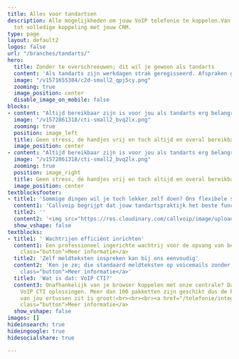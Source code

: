 ```yaml
---
title: Alles voor tandartsen
description: Alle mogelijkheden om jouw VoIP telefonie te koppelen.Van Chrome integratie
  tot volledige koppeling met jouw CRM.
type: page
layout: default2
logos: false
url: "/branches/tandarts/"
hero:
  title: Zonder te overschreeuwen; dit wil je gewoon als tandarts 
  content: 'Als tandarts zijn werkdagen strak geregisseerd. Afspraken gestroomlijnd inplannen en de behandeling van patiënten zonder pijntje laten verlopen. Telefoniesystemen en processen dienen daarom efficiënt, servicegericht en zonder fouten te werken. Deze kunnen tenslotte flinke problemen opleveren ten aanzien van; bereikbaarheid, drukke spitsuren of de spoeddienst. Met de slimme tools van Callvoip hoef je als tandarts maar met één ding bezig te zijn; je vak. Onze cloud-oplossing doet de rest. En het fijnste moet nog komen! Er staan heuse betrokken mensen voor je klaar als je ergens hulp of ondersteuning wenst. Of je nou een grote of kleine tandartspraktijk bent, wij zorgen dat telefonie doet wat het moet doen en meer. Jou ontzorgen en dienen.'
  image: "/v1571655384/c2d-small2_qpj5cy.png"
  zooming: true
  image_position: center
  disable_image_on_mobile: false
blocks:
- content: "Altijd bereikbaar zijn is voor jou als tandarts erg belangrijk. Zeker wanneer het druk is en bij spoeddienst. Vaak is het in de ochtenden spitsuur met bellers. Met een handige wachtrij kun je dit kinderlijk eenvoudig doseren. Door tijdscondities te bepalen kun je bijvoorbeeld pauzes inbouwen. Snel zelf een persoonlijk bandje inspreken en deze staat direct online. Dit kunnen wij overigens ook op professionele wijze voor je verzorgen. Heb je spoeddienst, hanteer dan onze spoed-route voor patiënten in nood. Dit stel je op dezelfde manier makkelijk in en is daarmee zonder problemen aangepast."
  image: "/v1572861318/cti-small2_bvq2lx.png"
  zooming: true
  position: image_left
  title: Geen stress, de handjes vrij en toch altijd en overal bereikbaar
  image_position: center
- content: "Altijd bereikbaar zijn is voor jou als tandarts erg belangrijk. Zeker wanneer het druk is en bij spoeddienst. Vaak is het in de ochtenden spitsuur met bellers. Met een handige wachtrij kun je dit kinderlijk eenvoudig doseren. Door tijdscondities te bepalen kun je bijvoorbeeld pauzes inbouwen. Snel zelf een persoonlijk bandje inspreken en deze staat direct online. Dit kunnen wij overigens ook op professionele wijze voor je verzorgen. Heb je spoeddienst, hanteer dan onze spoed-route voor patiënten in nood. Dit stel je op dezelfde manier makkelijk in en is daarmee zonder problemen aangepast."
  image: "/v1572861318/cti-small2_bvq2lx.png"
  zooming: true
  position: image_right
  title: Geen stress, de handjes vrij en toch altijd en overal bereikbaar
  image_position: center
textblocksfooter:
- title1: 'Sommige dingen wil je toch lekker zelf doen? Ons flexibele systeem biedt;'
  content1: 'Callvoip begrijpt dat jouw tandartspraktijk het beste functioneert als alles precies klopt en werkt zoals jij het wenst. Logische structuur en perfectie zonder verrassingen zijn een pré. Daarom doen wij niet aan keurslijven, waarbij jij gebonden bent aan onze systemen en tools. Ongewenste concessies doen en te afhankelijk zijn willen we allemaal niet toch? Nee, jouw systeem staat voor 95% accuraat op maat ingericht. De resterende 5% biedt juist die ruimte om processen naar wens zelf in te stellen of aan te passen. Denk aan slimme knoppen op je toestel om teksten in of uit te schakelen en met een lampje je status aan te geven. Bandjes zelf kunnen inspreken is wel zo fijn. Deze service en ad hoc-flexibiliteit zijn een wezenlijk onderdeel van ons onderscheidend vermogen. Iets wat voor de klant belangrijk is en niet bij iedere dienstverlenende partij te vinden is.'
  title2: ''
  content2: '<img src="https://res.cloudinary.com/callvoip/image/upload/v1601302814/088_giacj3.png">'
  show_vshape: false
textblocks:
- title1: ' Wachtrijen efficiënt inrichten'
  content1: Een professioneel ingerichte wachtrij voor de opvang van bellers tijdens piekmomenten. Even gemakkelijk in- als uitloggen en voorzien van een duidelijk overzicht en liefst een positiemelding zoals; “u bent de ... wachtende”. Wij kunnen tandartsen tot onze klanten rekenen die juist vanwege onze geavanceerde wachtrij-mogelijkheden voor ons systeem kiezen. Opgave van reden is bijvoorbeeld een vaak wisselend team van parttime werkenden. De flexibiliteit en betrouwbaarheid van ons systeem is dan een waardevolle aanvulling ten aanzien van bedrijfsvoering- en processen. <br><br><a href="/telefonie/functionaliteiten/wachtrij/"
    class="button">Meer informatie</a>
  title2: 'Zelf meldteksten inspreken kan bij ons eenvoudig'
  content2: 'Ken je ze; die standaard meldteksten op voicemails zonder eigen geformuleerde inspreek-optie? Niet handig als je essentiële informatie wilt verschaffen aan de beller, waarmee al veel duidelijk wordt voordat je deze persoon spreekt. Je kunt in ons systeem erg makkelijk zelf meldteksten inspreken, zodat de beller weet of hij/zij het juiste nummer belt en jullie kunnen de belletjes filteren met een keuzemenu bestaande uit verschillende meldteksten.  <br><br><a href="/telefonie/functionaliteiten/meldtekst/ "
    class="button">Meer informatie</a>'
  title3: 'Wat is dat: VoIP CTI?'
  content3: Onafhankelijk van je browser koppelen met onze centrale? Dat kan met onze
    VoIP CTI oplossingen. Meer dan 100 pakketten zijn geschikt dus de kans dat die
    van jou ertussen zit is groot!<br><br><br><a href="/telefonie/integratiemetcrm/"
    class="button">Meer informatie</a>
  show_vshape: false
images: []
hideinsearch: true
hideingoogle: true
hidesocialshare: true

---
```

